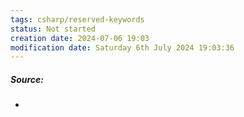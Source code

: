 ```yaml
---
tags: csharp/reserved-keywords
status: Not started
creation date: 2024-07-06 19:03
modification date: Saturday 6th July 2024 19:03:36
---
```

##### Source:
* 